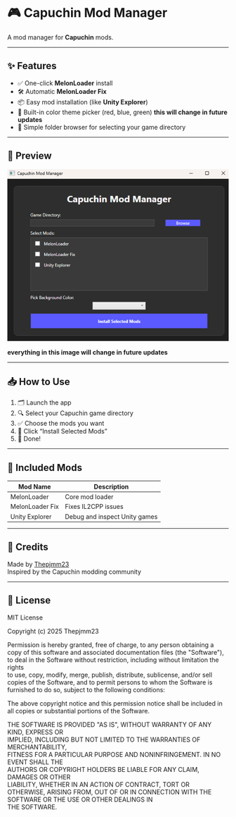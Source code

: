 # 🎮 Capuchin Mod Manager

A mod manager for **Capuchin** mods.

---

## ✨ Features

- ✅ One-click **MelonLoader** install
- 🛠️ Automatic **MelonLoader Fix**
- 📦 Easy mod installation (like **Unity Explorer**)
- 🎨 Built-in color theme picker (red, blue, green) **this will change in future updates**
- 📁 Simple folder browser for selecting your game directory

---

## 📸 Preview

![Capuchin Mod Manager UI](https://github.com/Thepjmm23/Capuchin-Mod-Manager/blob/main/image.png?raw=true)

**everything in this image will change in future updates**

---

## 📥 How to Use

1. 🗂️ Launch the app  
2. 🔍 Select your Capuchin game directory  
3. ✅ Choose the mods you want  
4. 🚀 Click “Install Selected Mods”  
5. 🎉 Done!

---

## 🧩 Included Mods

| Mod Name         | Description                                |
|------------------|--------------------------------------------|
| MelonLoader      | Core mod loader                            |
| MelonLoader Fix  | Fixes IL2CPP issues                        |
| Unity Explorer   | Debug and inspect Unity games              |

---

## 🧠 Credits

Made by [Thepjmm23](https://github.com/Thepjmm23)  
Inspired by the Capuchin modding community 

---

## 📄 License

MIT License

Copyright (c) 2025 Thepjmm23

Permission is hereby granted, free of charge, to any person obtaining a copy
of this software and associated documentation files (the "Software"), to deal
in the Software without restriction, including without limitation the rights  
to use, copy, modify, merge, publish, distribute, sublicense, and/or sell      
copies of the Software, and to permit persons to whom the Software is         
furnished to do so, subject to the following conditions:                       

The above copyright notice and this permission notice shall be included in    
all copies or substantial portions of the Software.                           

THE SOFTWARE IS PROVIDED "AS IS", WITHOUT WARRANTY OF ANY KIND, EXPRESS OR    
IMPLIED, INCLUDING BUT NOT LIMITED TO THE WARRANTIES OF MERCHANTABILITY,      
FITNESS FOR A PARTICULAR PURPOSE AND NONINFRINGEMENT. IN NO EVENT SHALL THE   
AUTHORS OR COPYRIGHT HOLDERS BE LIABLE FOR ANY CLAIM, DAMAGES OR OTHER        
LIABILITY, WHETHER IN AN ACTION OF CONTRACT, TORT OR OTHERWISE, ARISING FROM, 
OUT OF OR IN CONNECTION WITH THE SOFTWARE OR THE USE OR OTHER DEALINGS IN     
THE SOFTWARE.
